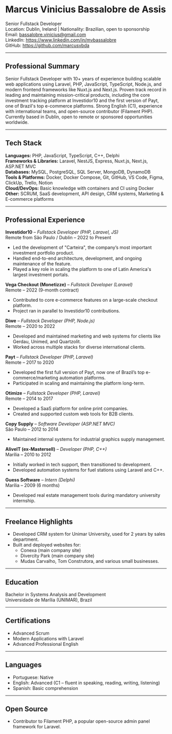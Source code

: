 # Marcus Vinicius Bassalobre de Assis  
Senior Fullstack Developer  
Location: Dublin, Ireland | Nationality: Brazilian, open to sponsorship  
Email: bassalobre.vinicius@gmail.com  
LinkedIn: https://www.linkedin.com/in/mvbassalobre  
GitHub: https://github.com/marcusvbda

---

## Professional Summary  
Senior Fullstack Developer with 10+ years of experience building scalable web applications using Laravel, PHP, JavaScript, TypeScript, Node.js, and modern frontend frameworks like Nuxt.js and Next.js. Proven track record in leading and maintaining mission-critical products, including the core investment tracking platform at Investidor10 and the first version of Payt, one of Brazil's top e-commerce platforms. Strong English (C1), experience with international teams, and open-source contributor (Filament PHP). Currently based in Dublin, open to remote or sponsored opportunities worldwide.

---

## Tech Stack  
**Languages:** PHP, JavaScript, TypeScript, C++, Delphi  
**Frameworks & Libraries:** Laravel, NestJS, Express, Nuxt.js, Next.js, ASP.NET MVC  
**Databases:** MySQL, PostgreSQL, SQL Server, MongoDB, DynamoDB  
**Tools & Platforms:** Docker, Docker Compose, Git, GitHub, VS Code, Figma, ClickUp, Trello, Notion  
**Cloud/DevOps:** Basic knowledge with containers and CI using Docker  
**Other:** SCRUM, SaaS development, API design, CRM systems, Marketing & E-commerce platforms  

---

## Professional Experience

**Investidor10** – *Fullstack Developer (PHP, Laravel, JS)*  
Remote from São Paulo / Dublin – 2022 to Present  
- Led the development of "Carteira", the company’s most important investment portfolio product.  
- Handled end-to-end architecture, development, and ongoing maintenance of the feature.  
- Played a key role in scaling the platform to one of Latin America's largest investment portals.

**Vega Checkout (Monetizze)** – *Fullstack Developer (Laravel)*  
Remote – 2022 (9-month contract)  
- Contributed to core e-commerce features on a large-scale checkout platform.  
- Project ran in parallel to Investidor10 contributions.

**Diwe** – *Fullstack Developer (PHP, Node.js)*  
Remote – 2020 to 2022  
- Developed and maintained marketing and web systems for clients like Gerdau, Unimed, and Quartzolit.  
- Worked across multiple stacks for diverse international clients.

**Payt** – *Fullstack Developer (PHP, Laravel)*  
Remote – 2017 to 2020  
- Developed the first full version of Payt, now one of Brazil’s top e-commerce/marketing automation platforms.  
- Participated in scaling and maintaining the platform long-term.

**Otimize** – *Fullstack Developer (PHP, Laravel)*  
Remote – 2014 to 2017  
- Developed a SaaS platform for online print companies.  
- Created and supported custom web tools for B2B clients.

**Copy Supply** – *Software Developer (ASP.NET MVC)*  
São Paulo – 2012 to 2014  
- Maintained internal systems for industrial graphics supply management.

**AliveIT (ex-Mastersell)** – *Developer (PHP, C++)*  
Marília – 2010 to 2012  
- Initially worked in tech support, then transitioned to development.  
- Developed automation systems for fuel stations using Laravel and C++.  

**Guess Software** – *Intern (Delphi)*  
Marília – 2009 (6 months)  
- Developed real estate management tools during mandatory university internship.

---

## Freelance Highlights  
- Developed CRM system for Unimar University, used for 2 years by sales department.  
- Built and deployed websites for:  
  - Conexa (main company site)  
  - Divercity Park (main company site)  
  - Mudas Carvalho, Tom Construtora, and various small businesses.  

---

## Education  
Bachelor in Systems Analysis and Development  
Universidade de Marília (UNIMAR), Brazil

---

## Certifications  
- Advanced Scrum  
- Modern Applications with Laravel  
- Advanced Professional English

---

## Languages  
- Portuguese: Native  
- English: Advanced (C1 – fluent in speaking, reading, writing, listening)  
- Spanish: Basic comprehension

---

## Open Source  
- Contributor to Filament PHP, a popular open-source admin panel framework for Laravel.
